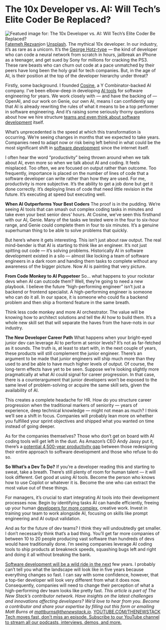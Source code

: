 # The 10x Developer vs. AI: Will Tech’s Elite Coder Be Replaced?
![Featued image for: The 10x Developer vs. AI: Will Tech’s Elite Coder Be Replaced?](https://cdn.thenewstack.io/media/2024/11/07252712-fatemeh-rezvani-xn3d8dizh7q-unsplash-1024x683.jpg)
[Fatemeh Rezvani](https://unsplash.com/@irzvn_?utm_content=creditCopyText&utm_medium=referral&utm_source=unsplash)on
[Unsplash](https://unsplash.com/photos/a-man-sitting-in-front-of-two-computer-monitors-Xn3D8DIzH7Q?utm_content=creditCopyText&utm_medium=referral&utm_source=unsplash).
The mythical 10x developer. In our industry, it’s as rare as a unicorn. It’s the [George Hotz-type](https://techcrunch.com/2022/11/02/george-hotz-aka-geohot-is-leaving-comma-ai-for-a-lofty-ai-project/) — the kind of developer who can code a neural network from scratch in hours, jailbreak an iPhone as a teenager, and get sued by Sony for millions for cracking the PS3. These rare beasts who can churn out code at a pace unmatched by their peers have long been the holy grail for tech companies. But, in the age of AI, is their position at the top of the developer hierarchy under threat?

Firstly, some background. I founded [Cosine](https://cosine.sh/), a Y Combinator-backed AI company. I’ve been elbow-deep in developing [AI tools](https://thenewstack.io/2-open-source-ai-tools-that-reduce-devops-friction/) for software engineering for years. We work closely with — and have the backing of — OpenAI, and our work on Genie, our own AI, means I can confidently say that AI is already rewriting the rules of what it means to be a top performer in software engineering. And it’s raising some seriously thorny questions about how we hire structure [teams and even think about software development](https://thenewstack.io/managing-software-development-team-dynamics-from-within/) itself.

What’s unprecedented is the speed at which this transformation is occurring. We’re seeing changes in months that we expected to take years. Companies need to adapt now or risk being left behind in what could be the most significant shift in [software development](https://thenewstack.io/feds-critical-software-must-drop-c-c-by-2026-or-face-risk/) since the internet itself.

I often hear the word “productivity” being thrown around when we talk about AI, even more so when we talk about AI and coding. It feels misplaced. Too often, we are focused on output rather than outcome. Too frequently, importance is placed on the number of lines of code that a software developer can write rather than how they are used. For me, productivity is more subjective. It’s the ability to get a job done but get it done correctly. It’s deploying lines of code that need little revision in the future. It’s executing at speed but executing well.

**When AI Outperforms Your Best Coders**
The proof is in the pudding. We’re seeing AI tools that can smash out complex coding tasks in minutes and take even your best senior devs’ hours. At Cosine, we’ve seen this firsthand with our AI, Genie. Many of the tasks we tested were in the four to six-hour range, and Genie could complete them in four to six minutes. It’s a genuine superhuman thing to be able to solve problems that quickly.

But here’s where it gets interesting. This isn’t just about raw output. The real mind-bender is that AI is starting to think like an engineer. It’s not just spitting out code — it’s solving problems. Historically AI in software development existed in a silo — almost like locking a team of software engineers in a dark room and handing them tasks to complete without any awareness of the bigger picture. Now AI is painting that very picture.

**From Code Monkey to AI Puppeteer**
So… what happens to your rockstar devs when AI can outcode them? Well, they’re going to need a new playbook. I believe the future “high-performing engineer” isn’t just a backend or frontend specialist. A high-performing engineer is someone who can do it all. In our space, it is someone who could fix a backend problem and then ship a frontend feature in the same breath.

Think less code monkey and more AI orchestrator. The value will be knowing how to architect solutions and tell the AI how to build them. It’s a whole new skill set that will separate the haves from the have-nots in our industry.

**The New Developer Career Path**
What happens when your bright-eyed junior dev can leverage AI to perform at senior levels? It’s not as far-fetched as it sounds. The truth is, at least to start with, in the next couple of years, these products will still complement the junior engineer. There’s an argument to be made that junior engineers will ship much more than they used to and be able to have much higher levels of output. Of course, the long-term effects have yet to be seen. Suppose we’re looking slightly more pragmatically at what AI could signal for career progression. In that case, there is a counterargument that junior developers won’t be exposed to the same level of problem-solving or acquire the same skill sets, given the availability of AI.

This creates a complete headache for HR. How do you structure career progression when the traditional markers of seniority — years of experience, deep technical knowledge — might not mean as much? I think we’ll see a shift in focus. Companies will probably lean more on whether you fulfilled your sprint objectives and shipped what you wanted on time instead of going deeper.

As for the companies themselves? Those who don’t get on board with AI coding tools will get left in the dust. As Amazon’s CEO Andy Jassy put it, there’s a [potential 4,500-year productivity gap](https://x.com/ajassy/status/1826608791741493281) between those redesigning their entire approach to software development and those who refuse to do so.

**So What’s a Dev To Do?**
If you’re a developer reading this and starting to sweat, take a breath. There’s still plenty of room for human talent — it will look different. Get good at using AI tools. Become the person who knows how to use Copilot or whatever it is. Become the one who can extract the most value out of these things.

For managers, it’s crucial to start integrating AI tools into their development processes now. Begin by identifying tasks AI can handle efficiently, freeing up your human [developers for more complex](https://thenewstack.io/is-ai-the-antidote-to-software-development-complexity/), creative work. Invest in training your team to work alongside AI, focusing on skills like prompt engineering and AI output validation.

And as for the future of dev teams? I think they will undoubtedly get smaller. I don’t necessarily think that’s a bad thing. You’ll get far more companies of between 10 to 20 people producing vast software than hundreds of devs would have traditionally done. I’m seeing companies leverage AI coding tools to ship products at breakneck speeds, squashing bugs left and right and doing it all without breaking the bank.

[Software development will be a wild ride in the next](https://thenewstack.io/social-intelligence-is-the-next-big-step-for-ai/) few years. I probably can’t tell you what the landscape will look like in five years because everything changes so fast. I can say with some confidence, however, that a top-tier developer will look very different from what it does now. Consequently, companies will need to change their perception of what a high-performing dev team looks like pretty fast.
*This article is part of The New Stack’s contributor network. Have insights on the latest challenges and innovations affecting developers? We’d love to hear from you. Become a contributor and share your expertise by filling out this form or emailing Matt Burns at mattburns@thenewstack.io.*
[
YOUTUBE.COM/THENEWSTACK
Tech moves fast, don't miss an episode. Subscribe to our YouTube
channel to stream all our podcasts, interviews, demos, and more.
](https://youtube.com/thenewstack?sub_confirmation=1)